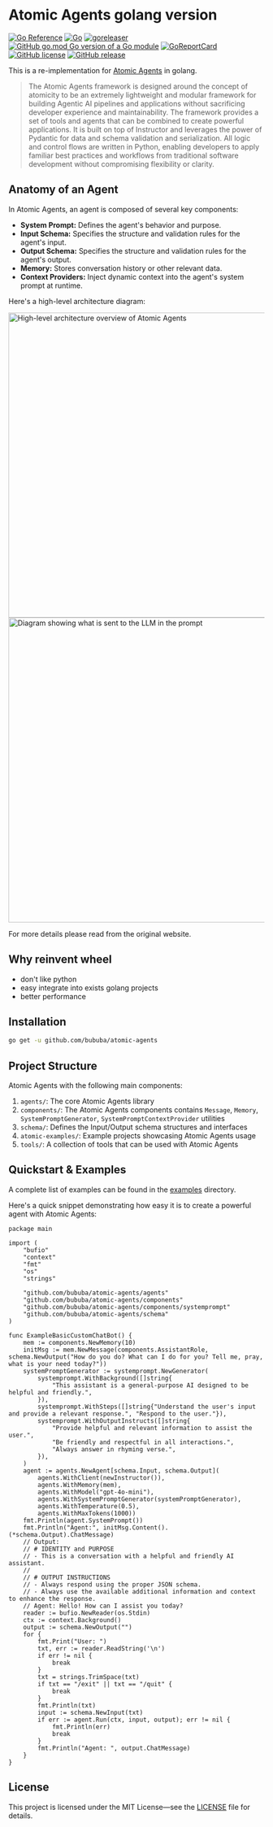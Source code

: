 # Atomic Agents golang version

[![Go Reference](https://pkg.go.dev/badge/github.com/bububa/atomic-agents.svg)](https://pkg.go.dev/github.com/bububa/atomic-agents)
[![Go](https://github.com/bububa/atomic-agents/actions/workflows/go.yml/badge.svg)](https://github.com/bububa/atomic-agents/actions/workflows/go.yml)
[![goreleaser](https://github.com/bububa/atomic-agents/actions/workflows/goreleaser.yml/badge.svg)](https://github.com/bububa/atomic-agents/actions/workflows/goreleaser.yml)
[![GitHub go.mod Go version of a Go module](https://img.shields.io/github/go-mod/go-version/bububa/atomic-agents.svg)](https://github.com/bububa/atomic-agents)
[![GoReportCard](https://goreportcard.com/badge/github.com/bububa/atomic-agents)](https://goreportcard.com/report/github.com/bububa/atomic-agents)
[![GitHub license](https://img.shields.io/github/license/bububa/atomic-agents.svg)](https://github.com/bububa/atomic-agents/blob/master/LICENSE)
[![GitHub release](https://img.shields.io/github/release/bububa/atomic-agents.svg)](https://GitHub.com/bububa/atomic-agents/releases/)

This is a re-implementation for [Atomic Agents](https://github.com/AtomicAgents/atomic-agents) in golang.

> The Atomic Agents framework is designed around the concept of atomicity to be an extremely lightweight and modular framework for building Agentic AI pipelines and applications without sacrificing developer experience and maintainability. The framework provides a set of tools and agents that can be combined to create powerful applications. It is built on top of Instructor and leverages the power of Pydantic for data and schema validation and serialization. All logic and control flows are written in Python, enabling developers to apply familiar best practices and workflows from traditional software development without compromising flexibility or clarity.

## Anatomy of an Agent

In Atomic Agents, an agent is composed of several key components:

- **System Prompt:** Defines the agent's behavior and purpose.
- **Input Schema:** Specifies the structure and validation rules for the agent's input.
- **Output Schema:** Specifies the structure and validation rules for the agent's output.
- **Memory:** Stores conversation history or other relevant data.
- **Context Providers:** Inject dynamic context into the agent's system prompt at runtime.

Here's a high-level architecture diagram:

<!-- ![alt text](./.assets/architecture_highlevel_overview.png) -->
<img src="https://github.com/AtomicAgents/atomic-agents/blob/main/.assets/architecture_highlevel_overview.png" alt="High-level architecture overview of Atomic Agents" width="600"/>
<img src="https://github.com/AtomicAgents/atomic-agents/raw/main/.assets/what_is_sent_in_prompt.png" alt="Diagram showing what is sent to the LLM in the prompt" width="600"/>

For more details please read from the original website.

## Why reinvent wheel

- don't like python
- easy integrate into exists golang projects
- better performance

## Installation

```bash
go get -u github.com/bububa/atomic-agents
```

## Project Structure

Atomic Agents with the following main components:

1. `agents/`: The core Atomic Agents library
2. `components/`: The Atomic Agents components contains `Message`, `Memory`, `SystemPromptGenerator`, `SystemPromptContextProvider` utilities
3. `schema/`: Defines the Input/Output schema structures and interfaces
4. `atomic-examples/`: Example projects showcasing Atomic Agents usage
5. `tools/`: A collection of tools that can be used with Atomic Agents

## Quickstart & Examples

A complete list of examples can be found in the [examples](./examples/) directory.

Here's a quick snippet demonstrating how easy it is to create a powerful agent with Atomic Agents:

```golang
package main

import (
	"bufio"
	"context"
	"fmt"
	"os"
	"strings"

	"github.com/bububa/atomic-agents/agents"
	"github.com/bububa/atomic-agents/components"
	"github.com/bububa/atomic-agents/components/systemprompt"
	"github.com/bububa/atomic-agents/schema"
)

func ExampleBasicCustomChatBot() {
	mem := components.NewMemory(10)
	initMsg := mem.NewMessage(components.AssistantRole, schema.NewOutput("How do you do? What can I do for you? Tell me, pray, what is your need today?"))
	systemPromptGenerator := systemprompt.NewGenerator(
		systemprompt.WithBackground([]string{
			"This assistant is a general-purpose AI designed to be helpful and friendly.",
		}),
		systemprompt.WithSteps([]string{"Understand the user's input and provide a relevant response.", "Respond to the user."}),
		systemprompt.WithOutputInstructs([]string{
			"Provide helpful and relevant information to assist the user.",
			"Be friendly and respectful in all interactions.",
			"Always answer in rhyming verse.",
		}),
	)
	agent := agents.NewAgent[schema.Input, schema.Output](
		agents.WithClient(newInstructor()),
		agents.WithMemory(mem),
		agents.WithModel("gpt-4o-mini"),
		agents.WithSystemPromptGenerator(systemPromptGenerator),
		agents.WithTemperature(0.5),
		agents.WithMaxTokens(1000))
	fmt.Println(agent.SystemPrompt())
	fmt.Println("Agent:", initMsg.Content().(*schema.Output).ChatMessage)
	// Output:
	// # IDENTITY and PURPOSE
	// - This is a conversation with a helpful and friendly AI assistant.
	//
	// # OUTPUT INSTRUCTIONS
	// - Always respond using the proper JSON schema.
	// - Always use the available additional information and context to enhance the response.
	// Agent: Hello! How can I assist you today?
	reader := bufio.NewReader(os.Stdin)
	ctx := context.Background()
	output := schema.NewOutput("")
	for {
		fmt.Print("User: ")
		txt, err := reader.ReadString('\n')
		if err != nil {
			break
		}
		txt = strings.TrimSpace(txt)
		if txt == "/exit" || txt == "/quit" {
			break
		}
		fmt.Println(txt)
		input := schema.NewInput(txt)
		if err := agent.Run(ctx, input, output); err != nil {
			fmt.Println(err)
			break
		}
		fmt.Println("Agent: ", output.ChatMessage)
	}
}
```

## License

This project is licensed under the MIT License—see the [LICENSE](LICENSE) file for details.
